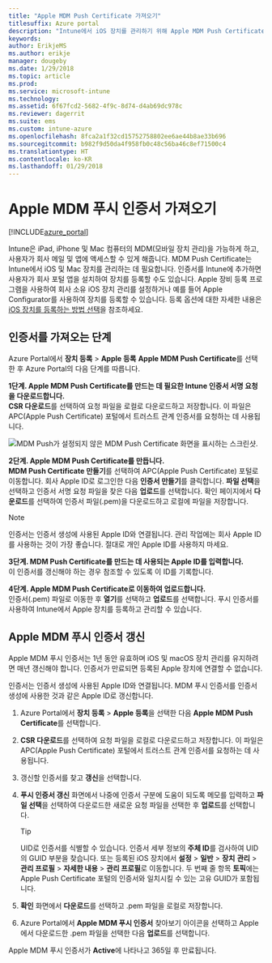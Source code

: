 ```yaml
---
title: "Apple MDM Push Certificate 가져오기"
titlesuffix: Azure portal
description: "Intune에서 iOS 장치를 관리하기 위해 Apple MDM Push Certificate를 가져오는 단계를 알아봅니다.\""
keywords: 
author: ErikjeMS
ms.author: erikje
manager: dougeby
ms.date: 1/29/2018
ms.topic: article
ms.prod: 
ms.service: microsoft-intune
ms.technology: 
ms.assetid: 6f67fcd2-5682-4f9c-8d74-d4ab69dc978c
ms.reviewer: dagerrit
ms.suite: ems
ms.custom: intune-azure
ms.openlocfilehash: 8fca2a1f32cd15752758802ee6ae44b8ae33b696
ms.sourcegitcommit: b982f9d50da4f958fb0c48c56ba46c8ef71500c4
ms.translationtype: HT
ms.contentlocale: ko-KR
ms.lasthandoff: 01/29/2018
---
```

# <a name="get-an-apple-mdm-push-certificate"></a>Apple MDM 푸시 인증서 가져오기

[!INCLUDE[azure_portal](./includes/azure_portal.md)]

Intune은 iPad, iPhone 및 Mac 컴퓨터의 MDM(모바일 장치 관리)을 가능하게 하고, 사용자가 회사 메일 및 앱에 액세스할 수 있게 해줍니다. MDM Push Certificate는 Intune에서 iOS 및 Mac 장치를 관리하는 데 필요합니다. 인증서를 Intune에 추가하면 사용자가 회사 포털 앱을 설치하여 장치를 등록할 수도 있습니다. Apple 장비 등록 프로그램을 사용하여 회사 소유 iOS 장치 관리를 설정하거나 예를 들어 Apple Configurator를 사용하여 장치를 등록할 수 있습니다. 등록 옵션에 대한 자세한 내용은 [iOS 장치를 등록하는 방법 선택](enrollment-method-choose-ios.md)을 참조하세요.

## <a name="steps-to-get-your-certificate"></a>인증서를 가져오는 단계
Azure Portal에서 **장치 등록** > **Apple 등록** **Apple MDM Push Certificate**를 선택한 후 Azure Portal의 다음 단계를 따릅니다.

**1단계. Apple MDM Push Certificate를 만드는 데 필요한 Intune 인증서 서명 요청을 다운로드합니다.**<br>
**CSR 다운로드**를 선택하여 요청 파일을 로컬로 다운로드하고 저장합니다. 이 파일은 APC(Apple Push Certificate) 포털에서 트러스트 관계 인증서를 요청하는 데 사용됩니다.

  ![MDM Push가 설정되지 않은 MDM Push Certificate 화면을 표시하는 스크린샷.](./media/create-mdm-push-certificate.png)

**2단계. Apple MDM Push Certificate를 만듭니다.**<br>
**MDM Push Certificate 만들기**를 선택하여 APC(Apple Push Certificate) 포털로 이동합니다. 회사 Apple ID로 로그인한 다음 **인증서 만들기**를 클릭합니다. **파일 선택**을 선택하고 인증서 서명 요청 파일을 찾은 다음 **업로드**를 선택합니다. 확인 페이지에서 **다운로드**를 선택하여 인증서 파일(.pem)을 다운로드하고 로컬에 파일을 저장합니다.

> [!NOTE]
> 인증서는 인증서 생성에 사용된 Apple ID와 연결됩니다. 관리 작업에는 회사 Apple ID를 사용하는 것이 가장 좋습니다. 절대로 개인 Apple ID를 사용하지 마세요.

**3단계. MDM Push Certificate를 만드는 데 사용되는 Apple ID를 입력합니다.**<br>
이 인증서를 갱신해야 하는 경우 참조할 수 있도록 이 ID를 기록합니다.

**4단계. Apple MDM Push Certificate로 이동하여 업로드합니다.**<br>
인증서(.pem) 파일로 이동한 후 **열기**를 선택하고 **업로드**를 선택합니다. 푸시 인증서를 사용하여 Intune에서 Apple 장치를 등록하고 관리할 수 있습니다.

## <a name="renew-apple-mdm-push-certificate"></a>Apple MDM 푸시 인증서 갱신
Apple MDM 푸시 인증서는 1년 동안 유효하며 iOS 및 macOS 장치 관리를 유지하려면 매년 갱신해야 합니다. 인증서가 만료되면 등록된 Apple 장치에 연결할 수 없습니다.

인증서는 인증서 생성에 사용된 Apple ID와 연결됩니다. MDM 푸시 인증서를 인증서 생성에 사용한 것과 같은 Apple ID로 갱신합니다.

1. Azure Portal에서 **장치 등록** > **Apple 등록**을 선택한 다음 **Apple MDM Push Certificate**를 선택합니다.
2. **CSR 다운로드**를 선택하여 요청 파일을 로컬로 다운로드하고 저장합니다. 이 파일은 APC(Apple Push Certificate) 포털에서 트러스트 관계 인증서를 요청하는 데 사용됩니다.
3. 갱신할 인증서를 찾고 **갱신**을 선택합니다.
4. **푸시 인증서 갱신** 화면에서 나중에 인증서 구분에 도움이 되도록 메모를 입력하고 **파일 선택**을 선택하여 다운로드한 새로운 요청 파일을 선택한 후 **업로드**를 선택합니다.
   > [!TIP]
   > UID로 인증서를 식별할 수 있습니다. 인증서 세부 정보의 **주체 ID**를 검사하여 UID의 GUID 부분을 찾습니다. 또는 등록된 iOS 장치에서 **설정** > **일반** > **장치** **관리** > **관리 프로필** > **자세한 내용** > **관리 프로필**로 이동합니다. 두 번째 줄 항목 **토픽**에는 Apple Push Certificate 포털의 인증서와 일치시킬 수 있는 고유 GUID가 포함됩니다.
 
6. **확인** 화면에서 **다운로드**를 선택하고 .pem 파일을 로컬로 저장합니다.
7. Azure Portal에서 **Apple MDM 푸시 인증서** 찾아보기 아이콘을 선택하고 Apple에서 다운로드한 .pem 파일을 선택한 다음 **업로드**를 선택합니다.

Apple MDM 푸시 인증서가 **Active**에 나타나고 365일 후 만료됩니다.
